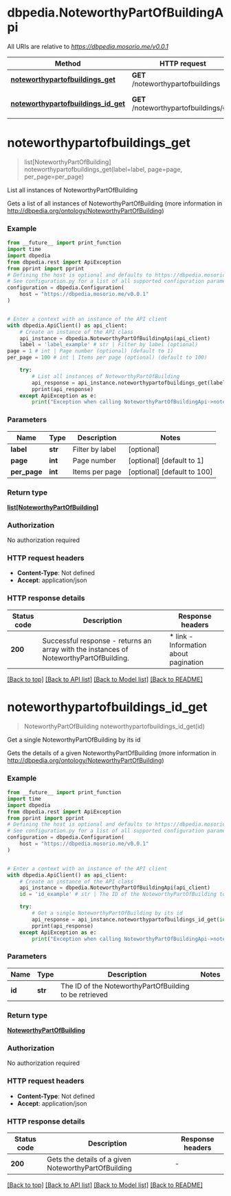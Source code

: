 # dbpedia.NoteworthyPartOfBuildingApi

All URIs are relative to *https://dbpedia.mosorio.me/v0.0.1*

Method | HTTP request | Description
------------- | ------------- | -------------
[**noteworthypartofbuildings_get**](NoteworthyPartOfBuildingApi.md#noteworthypartofbuildings_get) | **GET** /noteworthypartofbuildings | List all instances of NoteworthyPartOfBuilding
[**noteworthypartofbuildings_id_get**](NoteworthyPartOfBuildingApi.md#noteworthypartofbuildings_id_get) | **GET** /noteworthypartofbuildings/{id} | Get a single NoteworthyPartOfBuilding by its id


# **noteworthypartofbuildings_get**
> list[NoteworthyPartOfBuilding] noteworthypartofbuildings_get(label=label, page=page, per_page=per_page)

List all instances of NoteworthyPartOfBuilding

Gets a list of all instances of NoteworthyPartOfBuilding (more information in http://dbpedia.org/ontology/NoteworthyPartOfBuilding)

### Example

```python
from __future__ import print_function
import time
import dbpedia
from dbpedia.rest import ApiException
from pprint import pprint
# Defining the host is optional and defaults to https://dbpedia.mosorio.me/v0.0.1
# See configuration.py for a list of all supported configuration parameters.
configuration = dbpedia.Configuration(
    host = "https://dbpedia.mosorio.me/v0.0.1"
)


# Enter a context with an instance of the API client
with dbpedia.ApiClient() as api_client:
    # Create an instance of the API class
    api_instance = dbpedia.NoteworthyPartOfBuildingApi(api_client)
    label = 'label_example' # str | Filter by label (optional)
page = 1 # int | Page number (optional) (default to 1)
per_page = 100 # int | Items per page (optional) (default to 100)

    try:
        # List all instances of NoteworthyPartOfBuilding
        api_response = api_instance.noteworthypartofbuildings_get(label=label, page=page, per_page=per_page)
        pprint(api_response)
    except ApiException as e:
        print("Exception when calling NoteworthyPartOfBuildingApi->noteworthypartofbuildings_get: %s\n" % e)
```

### Parameters

Name | Type | Description  | Notes
------------- | ------------- | ------------- | -------------
 **label** | **str**| Filter by label | [optional] 
 **page** | **int**| Page number | [optional] [default to 1]
 **per_page** | **int**| Items per page | [optional] [default to 100]

### Return type

[**list[NoteworthyPartOfBuilding]**](NoteworthyPartOfBuilding.md)

### Authorization

No authorization required

### HTTP request headers

 - **Content-Type**: Not defined
 - **Accept**: application/json

### HTTP response details
| Status code | Description | Response headers |
|-------------|-------------|------------------|
**200** | Successful response - returns an array with the instances of NoteworthyPartOfBuilding. |  * link - Information about pagination <br>  |

[[Back to top]](#) [[Back to API list]](../README.md#documentation-for-api-endpoints) [[Back to Model list]](../README.md#documentation-for-models) [[Back to README]](../README.md)

# **noteworthypartofbuildings_id_get**
> NoteworthyPartOfBuilding noteworthypartofbuildings_id_get(id)

Get a single NoteworthyPartOfBuilding by its id

Gets the details of a given NoteworthyPartOfBuilding (more information in http://dbpedia.org/ontology/NoteworthyPartOfBuilding)

### Example

```python
from __future__ import print_function
import time
import dbpedia
from dbpedia.rest import ApiException
from pprint import pprint
# Defining the host is optional and defaults to https://dbpedia.mosorio.me/v0.0.1
# See configuration.py for a list of all supported configuration parameters.
configuration = dbpedia.Configuration(
    host = "https://dbpedia.mosorio.me/v0.0.1"
)


# Enter a context with an instance of the API client
with dbpedia.ApiClient() as api_client:
    # Create an instance of the API class
    api_instance = dbpedia.NoteworthyPartOfBuildingApi(api_client)
    id = 'id_example' # str | The ID of the NoteworthyPartOfBuilding to be retrieved

    try:
        # Get a single NoteworthyPartOfBuilding by its id
        api_response = api_instance.noteworthypartofbuildings_id_get(id)
        pprint(api_response)
    except ApiException as e:
        print("Exception when calling NoteworthyPartOfBuildingApi->noteworthypartofbuildings_id_get: %s\n" % e)
```

### Parameters

Name | Type | Description  | Notes
------------- | ------------- | ------------- | -------------
 **id** | **str**| The ID of the NoteworthyPartOfBuilding to be retrieved | 

### Return type

[**NoteworthyPartOfBuilding**](NoteworthyPartOfBuilding.md)

### Authorization

No authorization required

### HTTP request headers

 - **Content-Type**: Not defined
 - **Accept**: application/json

### HTTP response details
| Status code | Description | Response headers |
|-------------|-------------|------------------|
**200** | Gets the details of a given NoteworthyPartOfBuilding |  -  |

[[Back to top]](#) [[Back to API list]](../README.md#documentation-for-api-endpoints) [[Back to Model list]](../README.md#documentation-for-models) [[Back to README]](../README.md)

